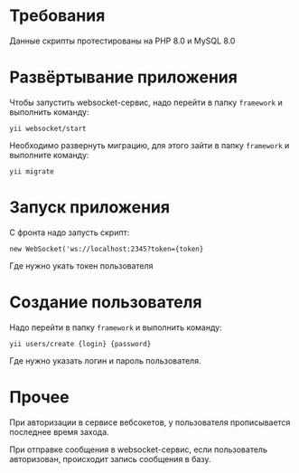 # Требования

Данные скрипты протестированы на PHP 8.0 и MySQL 8.0

# Развёртывание приложения

Чтобы запустить websocket-сервис, надо перейти в папку `framework` и выполнить команду:

`yii websocket/start`

Необходимо развернуть миграцию, для этого зайти в папку `framework` и выполните команду:

`yii migrate`

# Запуск приложения

С фронта надо запусть скрипт:

`new WebSocket('ws://localhost:2345?token={token}`

Где нужно укать токен пользователя

# Создание пользователя

Надо перейти в папку `framework` и выполнить команду:

`yii users/create {login} {password}`

Где нужно указать логин и пароль пользователя.

# Прочее

При авторизации в сервисе вебсокетов, у пользователя прописывается последнее время захода.

При отправке сообщения в websocket-сервис, если пользователь авторизован, происходит запись сообщения в базу.